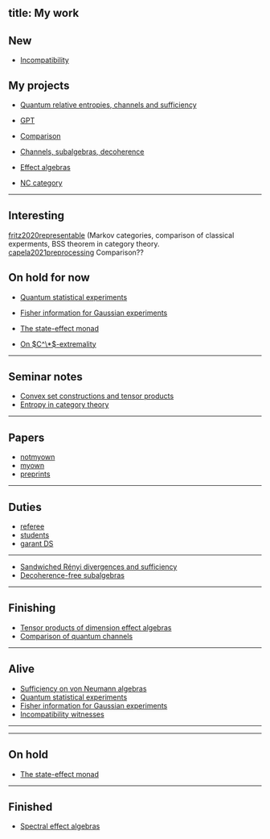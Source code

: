 title: My work
---
## New

* [Incompatibility](PROJECT_incompatibility)


## My projects

* [Quantum relative entropies, channels and sufficiency](PROJECT_qre)

* [GPT](PROJECT_gpt)

* [Comparison](PROJECT_comparison)

* [Channels, subalgebras, decoherence](PROJECT_decoherence)

* [Effect algebras](PROJECT_ea)

* [NC category](PROJECT_nc)

---

## Interesting

[fritz2020representable](fritz2020representable)    (Markov categories, comparison of classical experments, BSS theorem in category theory.    
[capela2021preprocessing](capela2021preprocessing)   Comparison??


## On hold for now

* [Quantum statistical experiments](experiment)

* [Fisher information for Gaussian experiments](fisher)

* [The state-effect monad](state-effect)

* [On $C^\*$-extremality](cextremal)


---


## Seminar notes 

* [Convex set constructions and tensor products](seminar_convex)
* [Entropy in category theory](seminar_entropy)

---


## Papers

* [notmyown](notmyown)
* [myown](myown)
* [preprints](mypreprints)

---

## Duties 

* [referee](referee)
* [students](students)
* [garant DS](DT_garant)

---


* [Sandwiched Rényi divergences and sufficiency](sandwiched)
* [Decoherence-free subalgebras](decoherence)

---

## Finishing

* [Tensor products of dimension effect algebras](tpdea)
* [Comparison of quantum channels](comparison)

---

## Alive

* [Sufficiency on von Neumann algebras](sufficiency)
* [Quantum statistical experiments](experiment)
* [Fisher information for Gaussian experiments](fisher)
* [Incompatibility witnesses](witnesses)
---

---

## On hold

* [The state-effect monad](state-effect)

---

## Finished

* [Spectral effect algebras](spectral)
